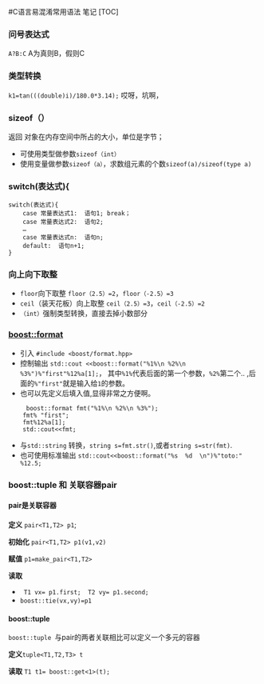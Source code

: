 #C语言易混淆常用语法 笔记
[TOC]
###  问号表达式
`A?B:C`
A为真则B，假则C
### 类型转换
`k1=tan(((double)i)/180.0*3.14);` 哎呀，坑啊，
### sizeof（）
返回 对象在内存空间中所占的大小，单位是字节；
- 可使用类型做参数`sizeof（int）`
- 使用变量做参数`sizeof（a）`，求数组元素的个数`sizeof(a)/sizeof(type a)`
### switch(表达式){ 
```
switch(表达式){ 
    case 常量表达式1:  语句1; break；
    case 常量表达式2:  语句2;
    … 
    case 常量表达式n:  语句n;
    default:  语句n+1;
}
```
### 向上向下取整
- `floor`向下取整 `floor（2.5）=2`，`floor（-2.5）=3`
- `ceil`（装天花板）向上取整 `ceil（2.5）=3`，`ceil（-2.5）=2`
- `（int）`强制类型转换，直接去掉小数部分
### [boost::format](https://www.boost.org/doc/libs/1_66_0/libs/format/doc/format.html)

 - 引入 `#include <boost/format.hpp>`
 - 控制输出 `std::cout <<boost::format("%1%\n %2%\n %3%")%"first"%12%a[1];`， 其中`%1%`代表后面的第一个参数，`%2%`第二个.. ,后面的`%"first"`就是输入给`1`的参数。
 - 也可以先定义后填入值,显得非常之方便啊。

~~~
     boost::format fmt("%1%\n %2%\n %3%");
    fmt% "first";
    fmt%12%a[1];
    std::cout<<fmt;
~~~
- 与`std::string` 转换，`string s=fmt.str()`,或者`string s=str(fmt)`.
- 也可使用标准输出 `std::cout<<boost::format("%s  %d  \n")%"toto:" %12.5;`

### boost::tuple 和 关联容器pair

#### pair是关联容器

**定义** `pair<T1,T2> p1`;

**初始化** `pair<T1,T2> p1(v1,v2)`

**赋值** `p1=make_pair<T1,T2>`

**读取**

- ` T1 vx= p1.first;  T2 vy= p1.second;`
- `boost::tie(vx,vy)=p1`

#### boost::tuple 

`boost::tuple `与pair的两者关联相比可以定义一个多元的容器

**定义**`tuple<T1,T2,T3> t`

**读取** `T1 t1= boost::get<1>(t);`



#### 

 